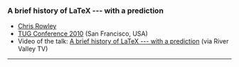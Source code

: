 
### A brief history of LaTeX --- with a prediction

+ [Chris Rowley]({{site.baseurl}}/about/team/#chris-rowley)
+ [TUG Conference 2010](http://tug.org/tug2010/) (San Francisco, USA)
+ Video of the talk: [A brief history of LaTeX --- with a prediction](http://www.zeeba.tv/a-brief-history-of-latex%e2%80%94with-a-prediction/)  (via River Valley TV)

***


